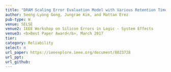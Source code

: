 ```yaml
---
title: "DRAM Scaling Error Evaluation Model with Various Retention Time"
author: Seong-Lyong Gong, Jungrae Kim, and Mattan Erez
pub-type: W
venue: SELSE
venue2: IEEE Workshop on Silicon Errors in Logic - System Effects
venue3: <b>Best Paper Award</b>, March 2017
tier: 
category: Reliability
select: n
url_paper: https://ieeexplore.ieee.org/document/8023728
url_ppt:
url_github:
---
```

